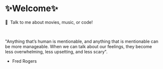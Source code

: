 # ✨Welcome✨

💬 &nbsp;Talk to me about movies, music, or code! <br />
<br />

## <p align="center">
 "Anything that’s human is mentionable, and anything that is mentionable can be more manageable. When we can talk about our feelings, they become less overwhelming, less upsetting, and less scary".
  <br />
  - Fred Rogers
</p>
